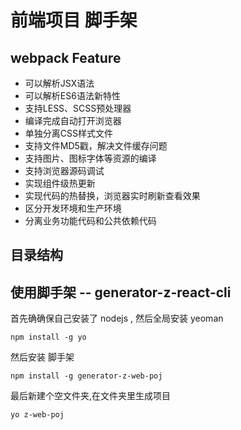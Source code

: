# 前端项目 脚手架 

   
 

## webpack Feature

   - 可以解析JSX语法
   - 可以解析ES6语法新特性
   - 支持LESS、SCSS预处理器
   - 编译完成自动打开浏览器
   - 单独分离CSS样式文件
   - 支持文件MD5戳，解决文件缓存问题
   - 支持图片、图标字体等资源的编译
   - 支持浏览器源码调试
   - 实现组件级热更新
   - 实现代码的热替换，浏览器实时刷新查看效果
   - 区分开发环境和生产环境
   - 分离业务功能代码和公共依赖代码  
   
    
##  目录结构
 
## 使用脚手架 -- generator-z-react-cli

首先确确保自己安装了 nodejs , 然后全局安装 yeoman
```
npm install -g yo
```

然后安装 脚手架

```
npm install -g generator-z-web-poj

```

最后新建个空文件夹,在文件夹里生成项目
```
yo z-web-poj

```
 